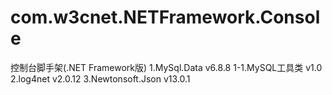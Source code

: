 # com.w3cnet.NETFramework.Console
控制台脚手架(.NET Framework版)
  1.MySql.Data v6.8.8
  1-1.MySQL工具类 v1.0
  2.log4net v2.0.12
  3.Newtonsoft.Json v13.0.1
